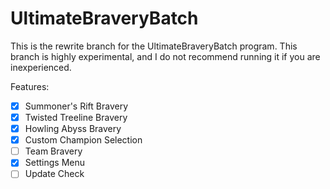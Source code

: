 # UltimateBraveryBatch

This is the rewrite branch for the UltimateBraveryBatch program.
This branch is highly experimental, and I do not recommend running it
if you are inexperienced.

Features:

- [X] Summoner's Rift Bravery
- [X] Twisted Treeline Bravery
- [X] Howling Abyss Bravery
- [X] Custom Champion Selection
- [ ] Team Bravery
- [X] Settings Menu
- [ ] Update Check
